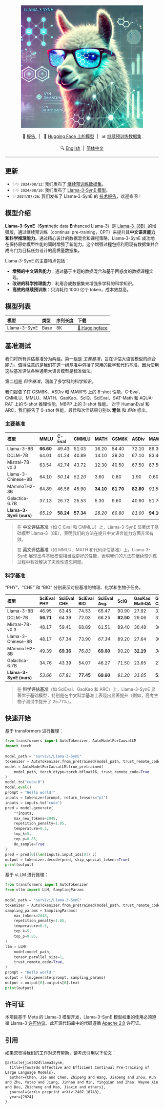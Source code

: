 <!-- ---
language:
- en
- zh
datasets:
- survivi/Llama-3-SynE-Dataset
library_name: transformers
pipeline_tag: text-generation
--- -->

<!-- ---
language:
- en
- zh
task_categories:
- text-generation
--- -->

<p align="center">
  <img src="https://github.com/RUC-GSAI/Llama-3-SynE/blob/main/assets/llama-3-syne-logo.png" width="400"/>
</p>

<p align="center">
 📄 <a href="https://arxiv.org/abs/2407.18743"> 报告 </a>&nbsp | &nbsp 🤗 <a href="https://huggingface.co/survivi/Llama-3-SynE">Hugging Face 上的模型</a>&nbsp | &nbsp 📊 <a href="https://huggingface.co/datasets/survivi/Llama-3-SynE-Dataset">继续预训练数据集</a>
</p>

<p align="center">
 🔍 <a href="https://github.com/RUC-GSAI/Llama-3-SynE/blob/main/README.md">English</a>&nbsp | &nbsp<a href="https://github.com/RUC-GSAI/Llama-3-SynE/blob/main/README_zh.md">简体中文</a>
</p>

<!-- <p align="center">
  <img src="https://cdn-uploads.huggingface.co/production/uploads/651a29d566e78720a78317ec/I2rqZ19OY2qvW1V6nOakg.png" width="400"/>
</p>

<p align="center">
 📄 <a href="https://arxiv.org/abs/2407.18743"> 报告 </a>&nbsp | &nbsp 💻 <a href="https://github.com/RUC-GSAI/Llama-3-SynE">GitHub 仓库</a>
</p>

<p align="center">
 🔍 <a href="https://huggingface.co/survivi/Llama-3-SynE/blob/main/README.md">English</a>&nbsp | &nbsp<a href="https://huggingface.co/survivi/Llama-3-SynE/blob/main/README_zh.md">简体中文</a>
</p>

> 这里是 Llama-3-SynE 模型，我们也开源了 [继续预训练数据集](https://huggingface.co/datasets/survivi/Llama-3-SynE-Dataset)。 -->

<!-- <p align="center">
  <img src="https://cdn-uploads.huggingface.co/production/uploads/651a29d566e78720a78317ec/I2rqZ19OY2qvW1V6nOakg.png" width="400"/>
</p>

<p align="center">
 📄 <a href="https://arxiv.org/abs/2407.18743"> 报告 </a>&nbsp | &nbsp 💻 <a href="https://github.com/RUC-GSAI/Llama-3-SynE">GitHub 仓库</a>
</p>

<p align="center">
 🔍 <a href="https://huggingface.co/datasets/survivi/Llama-3-SynE-Dataset/blob/main/README.md">English</a>&nbsp | &nbsp<a href="https://huggingface.co/datasets/survivi/Llama-3-SynE-Dataset/blob/main/README_zh.md">简体中文</a>
</p>

> 这里是继续预训练数据集，我们也开源了 [Llama-3-SynE 模型](https://huggingface.co/survivi/Llama-3-SynE). -->

---

## 更新

- ✨✨ `2024/08/12`: 我们发布了 [继续预训练数据集](https://huggingface.co/datasets/survivi/Llama-3-SynE-Dataset)。
- ✨✨ `2024/08/10`: 我们发布了 [Llama-3-SynE 模型](https://huggingface.co/survivi/Llama-3-SynE)。
- ✨ `2024/07/26`: 我们发布了 Llama-3-SynE 的 [技术报告](https://arxiv.org/abs/2407.18743)，欢迎查阅！

## 模型介绍

**Llama-3-SynE**（**Syn**thetic data **E**nhanced Llama-3）是 [Llama-3（8B）](https://github.com/meta-llama/llama3)的增强版，通过继续预训练（continual pre-training，CPT）来提升其**中文语言能力和科学推理能力**。通过精心设计的数据混合和课程策略，Llama-3-SynE 成功地在保持原始模型性能的同时增强了新能力。这个增强过程包括利用现有数据集并合成专门为目标任务设计的高质量数据集。

Llama-3-SynE 的主要特点包括：

- **增强的中文语言能力**：通过基于主题的数据混合和基于困惑度的数据课程实现。
- **改进的科学推理能力**：利用合成数据集来增强多学科的科学知识。
- **高效的继续预训练**：只消耗约 1000 亿个 token，成本效益高。

## 模型列表

| 模型         | 类型 | 序列长度 | 下载                                                          |
| :----------- | :--- | :------- | :------------------------------------------------------------ |
| Llama-3-SynE | Base | 8K       | [🤗 Huggingface](https://huggingface.co/survivi/Llama-3-SynE) |

## 基准测试

我们将所有评估基准分为两组。第一组是 _主要基准_，旨在评估大语言模型的综合能力。值得注意的是我们在这一组基准中包括了常用的数学和代码基准，因为使用这些基准评估各种通用大语言模型是标准做法。

第二组是 _科学基准_，涵盖了多学科的科学知识。

我们报告了在 GSM8K、ASDiv 和 MAWPS 上的 8-shot 性能，C-Eval、CMMLU、MMLU、MATH、GaoKao、SciQ、SciEval、SAT-Math 和 AQUA-RAT 上的 5-shot 推理性能，MBPP 上的 3-shot 性能。
对于 HumanEval 和 ARC，我们报告了 0-shot 性能。最佳和次佳结果分别以 **粗体** 和 _斜体_ 标出。

### 主要基准

| **模型**                | **MMLU**  | **C-Eval** | **CMMLU** | **MATH**  | **GSM8K** | **ASDiv** | **MAWPS** | **SAT-Math** | **HumanEval** | **MBPP**  |
| :---------------------- | :-------- | :--------- | :-------- | :-------- | :-------- | :-------- | :-------- | :----------- | :------------ | :-------- |
| Llama-3-8B              | **66.60** | 49.43      | 51.03     | 16.20     | 54.40     | 72.10     | 89.30     | 38.64        | _36.59_       | **47.00** |
| DCLM-7B                 | 64.01     | 41.24      | 40.89     | 14.10     | 39.20     | 67.10     | 83.40     | _41.36_      | 21.95         | 32.60     |
| Mistral-7B-v0.3         | 63.54     | 42.74      | 43.72     | 12.30     | 40.50     | 67.50     | 87.50     | 40.45        | 25.61         | 36.00     |
| Llama-3-Chinese-8B      | 64.10     | _50.14_    | _51.20_   | 3.60      | 0.80      | 1.90      | 0.60      | 36.82        | 9.76          | 14.80     |
| MAmmoTH2-8B             | 64.89     | 46.56      | 45.90     | **34.10** | **61.70** | **82.80** | _91.50_   | _41.36_      | 17.68         | 38.80     |
| Galactica-6.7B          | 37.13     | 26.72      | 25.53     | 5.30      | 9.60      | 40.90     | 51.70     | 23.18        | 7.31          | 2.00      |
| **Llama-3-SynE (ours)** | _65.19_   | **58.24**  | **57.34** | _28.20_   | _60.80_   | _81.00_   | **94.10** | **43.64**    | **42.07**     | _45.60_   |

> 在 **中文评估基准**（如 C-Eval 和 CMMLU）上，Llama-3-SynE 显著优于基础模型 Llama-3（8B），表明我们的方法在提升中文语言能力方面非常有效。

> 在 **英文评估基准**（如 MMLU、MATH 和代码评估基准）上，Llama-3-SynE 展现出与基础模型相当或更好的性能，表明我们的方法在继续预训练过程中有效解决了灾难性遗忘问题。

### 科学基准

“PHY”、“CHE” 和 “BIO” 分别表示对应基准的物理、化学和生物子任务。

| **模型**                | **SciEval PHY** | **SciEval CHE** | **SciEval BIO** | **SciEval Avg.** | **SciQ**  | **GaoKao MathQA** | **GaoKao CHE** | **GaoKao BIO** | **ARC Easy** | **ARC Challenge** | **ARC Avg.** | **AQUA-RAT** |
| :---------------------- | :-------------- | :-------------- | :-------------- | :--------------- | :-------- | :---------------- | :------------- | :------------- | :----------- | :---------------- | :----------- | :----------- |
| Llama-3-8B              | 46.95           | 63.45           | 74.53           | 65.47            | 90.90     | 27.92             | 32.85          | 43.81          | 91.37        | 77.73             | 84.51        | _27.95_      |
| DCLM-7B                 | **56.71**       | 64.39           | 72.03           | 66.25            | **92.50** | 29.06             | 31.40          | 37.14          | 89.52        | 76.37             | 82.94        | 20.08        |
| Mistral-7B-v0.3         | 48.17           | 59.41           | 68.89           | 61.51            | 89.40     | 30.48             | 30.92          | 41.43          | 87.33        | 74.74             | 81.04        | 23.23        |
| Llama-3-Chinese-8B      | 48.17           | 67.34           | 73.90           | _67.34_          | 89.20     | 27.64             | 30.43          | 38.57          | 88.22        | 70.48             | 79.35        | 27.56        |
| MAmmoTH2-8B             | 49.39           | **69.36**       | _76.83_         | **69.60**        | 90.20     | **32.19**         | _36.23_        | _49.05_        | **92.85**    | **84.30**         | **88.57**    | 27.17        |
| Galactica-6.7B          | 34.76           | 43.39           | 54.07           | 46.27            | 71.50     | 23.65             | 27.05          | 24.76          | 65.91        | 46.76             | 56.33        | 20.87        |
| **Llama-3-SynE (ours)** | _53.66_         | _67.81_         | **77.45**       | **69.60**        | _91.20_   | _31.05_           | **51.21**      | **69.52**      | _91.58_      | _80.97_           | _86.28_      | **28.74**    |

> 在 **科学评估基准**（如 SciEval、GaoKao 和 ARC）上，Llama-3-SynE 显著优于基础模型，特别是在中文科学基准上表现出显著提升（例如，高考生物子测试中提升了 25.71%）。

## 快速开始

基于 transformers 进行推理：

```python
from transformers import AutoTokenizer, AutoModelForCausalLM
import torch

model_path = "survivi/Llama-3-SynE"
tokenizer = AutoTokenizer.from_pretrained(model_path, trust_remote_code=True)
model = AutoModelForCausalLM.from_pretrained(
    model_path, torch_dtype=torch.bfloat16, trust_remote_code=True
)
model.to("cuda:0")
model.eval()
prompt = "Hello world!"
inputs = tokenizer(prompt, return_tensors="pt")
inputs = inputs.to("cuda")
pred = model.generate(
    **inputs,
    max_new_tokens=2048,
    repetition_penalty=1.05,
    temperature=0.5,
    top_k=5,
    top_p=0.85,
    do_sample=True
)
pred = pred[0][len(inputs.input_ids[0]) :]
output = tokenizer.decode(pred, skip_special_tokens=True)
print(output)
```

基于 vLLM 进行推理：

```python
from transformers import AutoTokenizer
from vllm import LLM, SamplingParams

model_path = "survivi/Llama-3-SynE"
tokenizer = AutoTokenizer.from_pretrained(model_path, trust_remote_code=True)
sampling_params = SamplingParams(
    max_tokens=2048,
    repetition_penalty=1.05,
    temperature=0.5,
    top_k=5,
    top_p=0.85,
)
llm = LLM(
    model=model_path,
    tensor_parallel_size=1,
    trust_remote_code=True,
)
prompt = "Hello world!"
output = llm.generate(prompt, sampling_params)
output = output[0].outputs[0].text
print(output)
```

## 许可证

本项目基于 Meta 的 Llama-3 模型开发，Llama-3-SynE 模型权重的使用必须遵循 Llama-3 [许可协议](https://github.com/meta-llama/llama3/blob/main/LICENSE)。此开源代码库中的代码遵循 [Apache 2.0](LICENSE) 许可证。

## 引用

如果您觉得我们的工作对您有帮助，请考虑引用以下论文：

```
@article{jie2024llama3syne,
  title={Towards Effective and Efficient Continual Pre-training of Large Language Models},
  author={Chen, Jie and Chen, Zhipeng and Wang, Jiapeng and Zhou, Kun and Zhu, Yutao and Jiang, Jinhao and Min, Yingqian and Zhao, Wayne Xin and Dou, Zhicheng and Mao, Jiaxin and others},
  journal={arXiv preprint arXiv:2407.18743},
  year={2024}
}
```
